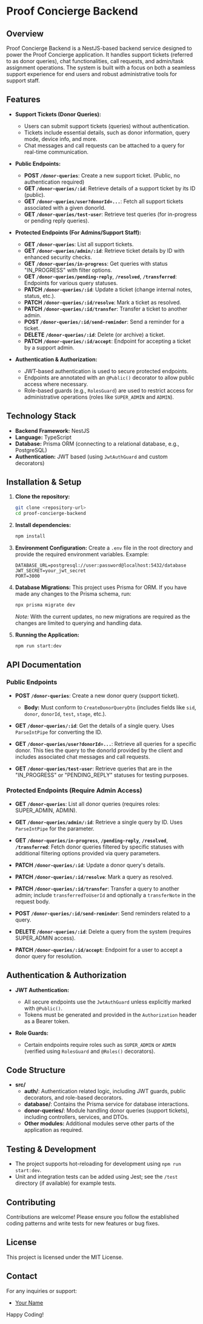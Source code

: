# Proof Concierge Backend

## Overview

Proof Concierge Backend is a NestJS-based backend service designed to power the Proof Concierge application. It handles support tickets (referred to as donor queries), chat functionalities, call requests, and admin/task assignment operations. The system is built with a focus on both a seamless support experience for end users and robust administrative tools for support staff.

## Features

- **Support Tickets (Donor Queries):** 
  - Users can submit support tickets (queries) without authentication.
  - Tickets include essential details, such as donor information, query mode, device info, and more.
  - Chat messages and call requests can be attached to a query for real-time communication.

- **Public Endpoints:**
  - **POST `/donor-queries`**: Create a new support ticket. (Public, no authentication required)
  - **GET `/donor-queries/:id`**: Retrieve details of a support ticket by its ID (public).
  - **GET `/donor-queries/user?donorId=...`**: Fetch all support tickets associated with a given donorId.
  - **GET `/donor-queries/test-user`**: Retrieve test queries (for in-progress or pending reply queries).

- **Protected Endpoints (For Admins/Support Staff):**
  - **GET `/donor-queries`**: List all support tickets.
  - **GET `/donor-queries/admin/:id`**: Retrieve ticket details by ID with enhanced security checks.
  - **GET `/donor-queries/in-progress`**: Get queries with status "IN_PROGRESS" with filter options.
  - **GET `/donor-queries/pending-reply`**, **`/resolved`**, **`/transferred`**: Endpoints for various query statuses.
  - **PATCH `/donor-queries/:id`**: Update a ticket (change internal notes, status, etc.).
  - **PATCH `/donor-queries/:id/resolve`**: Mark a ticket as resolved.
  - **PATCH `/donor-queries/:id/transfer`**: Transfer a ticket to another admin.
  - **POST `/donor-queries/:id/send-reminder`**: Send a reminder for a ticket.
  - **DELETE `/donor-queries/:id`**: Delete (or archive) a ticket.
  - **PATCH `/donor-queries/:id/accept`**: Endpoint for accepting a ticket by a support admin.

- **Authentication & Authorization:**
  - JWT-based authentication is used to secure protected endpoints.
  - Endpoints are annotated with an `@Public()` decorator to allow public access where necessary.
  - Role-based guards (e.g., `RolesGuard`) are used to restrict access for administrative operations (roles like `SUPER_ADMIN` and `ADMIN`).

## Technology Stack

- **Backend Framework:** NestJS
- **Language:** TypeScript
- **Database:** Prisma ORM (connecting to a relational database, e.g., PostgreSQL)
- **Authentication:** JWT based (using `JwtAuthGuard` and custom decorators)

## Installation & Setup

1. **Clone the repository:**
   ```bash
   git clone <repository-url>
   cd proof-concierge-backend
   ```

2. **Install dependencies:**
   ```bash
   npm install
   ```

3. **Environment Configuration:**
   Create a `.env` file in the root directory and provide the required environment variables. Example:
   ```env
   DATABASE_URL=postgresql://user:password@localhost:5432/database
   JWT_SECRET=your_jwt_secret
   PORT=3000
   ```

4. **Database Migrations:**
   This project uses Prisma for ORM. If you have made any changes to the Prisma schema, run:
   ```bash
   npx prisma migrate dev
   ```
   _Note:_ With the current updates, no new migrations are required as the changes are limited to querying and handling data.

5. **Running the Application:**
   ```bash
   npm run start:dev
   ```

## API Documentation

### Public Endpoints

- **POST `/donor-queries`**: Create a new donor query (support ticket).
  - **Body:** Must conform to `CreateDonorQueryDto` (includes fields like `sid`, `donor`, `donorId`, `test`, `stage`, etc.).

- **GET `/donor-queries/:id`**: Get the details of a single query. Uses `ParseIntPipe` for converting the ID.

- **GET `/donor-queries/user?donorId=...`**: Retrieve all queries for a specific donor. This ties the query to the donorId provided by the client and includes associated chat messages and call requests.

- **GET `/donor-queries/test-user`**: Retrieve queries that are in the "IN_PROGRESS" or "PENDING_REPLY" statuses for testing purposes.

### Protected Endpoints (Require Admin Access)

- **GET `/donor-queries`**: List all donor queries (requires roles: SUPER_ADMIN, ADMIN).

- **GET `/donor-queries/admin/:id`**: Retrieve a single query by ID. Uses `ParseIntPipe` for the parameter.

- **GET `/donor-queries/in-progress`**, **`/pending-reply`**, **`/resolved`**, **`/transferred`**: Fetch donor queries filtered by specific statuses with additional filtering options provided via query parameters.

- **PATCH `/donor-queries/:id`**: Update a donor query's details.

- **PATCH `/donor-queries/:id/resolve`**: Mark a query as resolved.

- **PATCH `/donor-queries/:id/transfer`**: Transfer a query to another admin; include `transferredToUserId` and optionally a `transferNote` in the request body.

- **POST `/donor-queries/:id/send-reminder`**: Send reminders related to a query.

- **DELETE `/donor-queries/:id`**: Delete a query from the system (requires SUPER_ADMIN access).

- **PATCH `/donor-queries/:id/accept`**: Endpoint for a user to accept a donor query for resolution.

## Authentication & Authorization

- **JWT Authentication:**
  - All secure endpoints use the `JwtAuthGuard` unless explicitly marked with `@Public()`.
  - Tokens must be generated and provided in the `Authorization` header as a Bearer token.

- **Role Guards:**
  - Certain endpoints require roles such as `SUPER_ADMIN` or `ADMIN` (verified using `RolesGuard` and `@Roles()` decorators).

## Code Structure

- **src/**
  - **auth/**: Authentication related logic, including JWT guards, public decorators, and role-based decorators.
  - **database/**: Contains the Prisma service for database interactions.
  - **donor-queries/**: Module handling donor queries (support tickets), including controllers, services, and DTOs.
  - **Other modules:** Additional modules serve other parts of the application as required.

## Testing & Development

- The project supports hot-reloading for development using `npm run start:dev`.
- Unit and integration tests can be added using Jest; see the `/test` directory (if available) for example tests.

## Contributing

Contributions are welcome! Please ensure you follow the established coding patterns and write tests for new features or bug fixes.

## License

This project is licensed under the MIT License.

## Contact

For any inquiries or support:

- [Your Name](mailto:your.email@example.com)

Happy Coding! 
